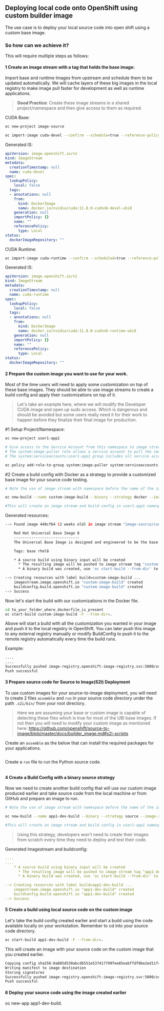 ## Deploying local code onto OpenShift using custom builder image

The use case is to deploy your local source code into open shift using a custom base image.
### So how can we achieve it?
This will require multiple steps as follows:

#### 1 Create an image stream with a tag that holds the base image:

Import base and runtime Images from upstream and schedule them to be updated automatically. We will cache layers of these big images in the local registry to make image pull faster for development as well as runtime applications.

> **Good Practice**: Create these image streams in a shared project/namespace and then give access to them as required.

CUDA Base:
```bash
oc new-project image-source

oc import-image cuda-devel --confirm --schedule=true --reference-policy local --from docker.io/nvidia/cuda:11.8.0-cudnn8-devel-ubi8
```

Generated IS:
```yaml
apiVersion: image.openshift.io/v1
kind: ImageStream
metadata:
  creationTimestamp: null
  name: cuda-devel
spec:
  lookupPolicy:
    local: false
  tags:
  - annotations: null
    from:
      kind: DockerImage
      name: docker.io/nvidia/cuda:11.8.0-cudnn8-devel-ubi8
    generation: null
    importPolicy: {}
    name: ""
    referencePolicy:
      type: Local
status:
  dockerImageRepository: ""
```

CUDA Runtime:
```bash
oc import-image cuda-runtime --confirm --scheduled=true --reference-policy local --from docker.io/nvidia/cuda:11.8.0-cudnn8-runtime-ubi8 -o yaml
```

Generated IS:
```yaml
apiVersion: image.openshift.io/v1
kind: ImageStream
metadata:
  creationTimestamp: null
  name: cuda-runtime
spec:
  lookupPolicy:
    local: false
  tags:
  - annotations: null
    from:
      kind: DockerImage
      name: docker.io/nvidia/cuda:11.8.0-cudnn8-runtime-ubi8
    generation: null
    importPolicy: {}
    name: ""
    referencePolicy:
      type: Local
status:
  dockerImageRepository: ""
```

#### 2 Prepare the custom image you want to use for your work.

Most of the time users will need to apply some customization on top of these base images. They should be able to use image streams to create a build config and apply their customizations on top of it.

> Let's take an example here, where we will modify the Developer CUDA image and open up sudo access. Which is dangerous and should be avoided but some users really need it for their work to happen before they finalize their final image for production.

#1 Setup Project/Namespace:
```bash
oc new-project user1-app1

# Give access to the Service Account from this namespace to image streams in another # project/namespace
# The system:image-puller role allows a service account to pull the image layers that the image stream cached in the internal registry.
# The system:serviceaccounts:user1-app1 group includes all service accounts from the user1-app1 project.

oc policy add-role-to-group system:image-puller system:serviceaccounts:user1-app1
```

#2 Create a build config with Docker as a strategy to provide a customized base image for your source code testing.

```bash
# Note the use of image stream with namespace before the name of the image stream

oc new-build --name custom-image-build --binary --strategy docker --image-stream image-source/cuda-devel:latest

#This will create an image stream and build config in user1-app1 namespace with a binary source of Dockerfile. 
```

Generated resources:
```bash
--> Found image 448cf64 (2 weeks old) in image stream "image-source/cuda-devel" under tag "latest" for "image-source/cuda-devel:latest"

    Red Hat Universal Base Image 8
    ------------------------------
    The Universal Base Image is designed and engineered to be the base layer for all of your containerized applications, middleware and utilities. This base image is freely redistributable, but Red Hat only supports Red Hat technologies through subscriptions for Red Hat products. This image is maintained by Red Hat and updated regularly.

    Tags: base rhel8

    * A source build using binary input will be created
      * The resulting image will be pushed to image stream tag "custom-image-build:latest"
      * A binary build was created, use 'oc start-build --from-dir' to trigger a new build

--> Creating resources with label build=custom-image-build ...
    imagestream.image.openshift.io "custom-image-build" created
    buildconfig.build.openshift.io "custom-image-build" created
--> Success
```

Now let's start the build with our customizations in the Docker file.

```bash
cd to_your_folder_where_dockerfile_is_present
oc start-build custom-image-build -F --from-dir=.
```

Above will start a build with all the customization you wanted in your image and push it to the local registry in OpenShift. You can later push this image to any external registry manually or modify BuildConfig to push it to the remote registry automatically every time the build runs.

Example:
```bash
....
....
Successfully pushed image-registry.openshift-image-registry.svc:5000/user1-app1/custom-image-build@sha256:072f4e8199e060a567687931c87d9554ebc30a08c130baa1752d4ae6af6133ff
Push successful
```

#### 3 Prepare source code for Source to Image(S2I) Deployment

To use custom images for your source-to-image deployment, you will need to create 2 files `assemble` and `run` in your source code directory under the path `.s2i/bin/` from your root directory.

> Here we are assuming your base or custom image is capable of detecting these files which is true for most of the UBI base images. If not then you will need to modify your custom image as mentioned here: https://github.com/openshift/source-to-image/blob/master/docs/builder_image.md#s2i-scripts

Create an `assemble` as the below that can install the required packages for your applications.
```bash

```
Create a `run` file to run the Python source code.
```bash

```

#### 4 Create a Build Config with a binary source strategy

Now we need to create another build config that will use our custom image produced earlier and take source code from the local machine or from GitHub and prepare an image to run.

```bash
# Note the use of image stream with namespace before the name of the image stream

oc new-build --name app1-dev-build --binary --strategy source --image-stream custom-image-build:latest

#This will create an image stream and build config in user1-app1 namespace with a binary source which we will need to provide every time we kick off a build and push the resulting image to the local image stream tag. 
```

> Using this strategy, developers won't need to create their images from scratch every time they need to deploy and test their code.

Generated Imagestream and buildconfig:
```yaml
....
....
    * A source build using binary input will be created
      * The resulting image will be pushed to image stream tag "app1-dev-build:latest"
      * A binary build was created, use 'oc start-build --from-dir' to trigger a new build

--> Creating resources with label build=app1-dev-build ...
    imagestream.image.openshift.io "app1-dev-build" created
    buildconfig.build.openshift.io "app1-dev-build" created
--> Success
```

#### 5 Create a build using local source code on the custom image

Let's take the build config created earlier and start a build using the code available locally on your workstation. Remember to cd into your source code directory.

```bash
oc start-build app1-dev-build -F --from-dir=.
```

This will create an image with your source code on the custom image that you created earlier.

```bash
Copying config sha256:0a885d530abcdb551e537417799fee85eabffdf9be2ed11f44396ff7e2a3bd2c
Writing manifest to image destination
Storing signatures
Successfully pushed image-registry.openshift-image-registry.svc:5000/user1-app1/app1-dev-build@sha256:5b92ed693d1d7065e021cbe13431c5691f61fbc2ffed210ca78ce01c64ec70ed
Push successful
```

#### 6 Deploy your source code using the image created earlier

oc new-app app1-dev-build.
